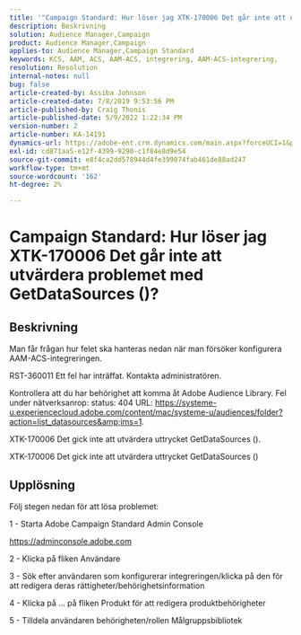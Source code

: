 ```yaml
---
title: '"Campaign Standard: Hur löser jag XTK-170006 Det går inte att utvärdera problemet med GetDataSources ()?'
description: Beskrivning
solution: Audience Manager,Campaign
product: Audience Manager,Campaign
applies-to: Audience Manager,Campaign Standard
keywords: KCS, AAM, ACS, AAM-ACS, integrering, AAM-ACS-integrering,
resolution: Resolution
internal-notes: null
bug: false
article-created-by: Assiba Johnson
article-created-date: 7/8/2019 9:53:56 PM
article-published-by: Craig Thonis
article-published-date: 5/9/2022 1:22:34 PM
version-number: 2
article-number: KA-14191
dynamics-url: https://adobe-ent.crm.dynamics.com/main.aspx?forceUCI=1&pagetype=entityrecord&etn=knowledgearticle&id=322eb0db-caa1-e911-a96a-000d3a34e213
exl-id: cd871aa5-e12f-4399-9290-c1f84e8d9e54
source-git-commit: e8f4ca2dd578944d4fe399074fab461de88ad247
workflow-type: tm+mt
source-wordcount: '162'
ht-degree: 2%

---
```


# Campaign Standard: Hur löser jag XTK-170006 Det går inte att utvärdera problemet med GetDataSources ()?

## Beskrivning


Man får frågan hur felet ska hanteras nedan när man försöker konfigurera AAM-ACS-integreringen.



RST-360011 Ett fel har inträffat. Kontakta administratören.

Kontrollera att du har behörighet att komma åt Adobe Audience Library. Fel under nätverksanrop: status: 404 URL: https://systeme-u.experiencecloud.adobe.com/content/mac/systeme-u/audiences/folder?action=list_datasources&amp;ims=1.

XTK-170006 Det gick inte att utvärdera uttrycket GetDataSources ().

XTK-170006 Det gick inte att utvärdera uttrycket GetDataSources ()


## Upplösning


Följ stegen nedan för att lösa problemet:



1 - Starta Adobe Campaign Standard Admin Console

https://adminconsole.adobe.com

2 - Klicka på fliken Användare

3 - Sök efter användaren som konfigurerar integreringen/klicka på den för att redigera deras rättigheter/behörighetsinformation

4 - Klicka på ... på fliken Produkt för att redigera produktbehörigheter

5 - Tilldela användaren behörigheten/rollen Målgruppsbibliotek
